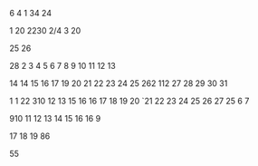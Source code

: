 
6
4
1
34
24

1
20
2230
2/4
3
20



25
26

28
2
3
4
5
6
7
8
9
10
11
12
13

14
14
15
16
17
19
20
21
22
23
24
25
262
112
27
28
29
30
31

1
1
22
310
12
13
15
16
16
17
18
19
20
`21
22
23
24
25
26
27
25
6
7

910
11
12
13
14
15
16
16
9

17
18
19
86







55

